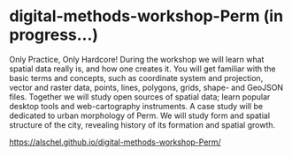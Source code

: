 # digital-methods-workshop-Perm (in progress...)

Only Practice, Only Hardcore! During the workshop we will learn what spatial data really is, and how one creates it. You will get familiar with the basic terms and concepts, such as coordinate system and projection, vector and raster data, points, lines, polygons, grids, shape- and GeoJSON files. Together we will study open sources of spatial data; learn popular desktop tools and web-cartography instruments. A case study will be dedicated to urban morphology of Perm. We will study form and spatial structure of the city, revealing history of its formation and spatial growth.

https://alschel.github.io/digital-methods-workshop-Perm/
